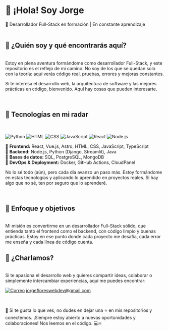
# 🚀 ¡Hola! Soy Jorge  
📍 Desarrollador Full-Stack en formación | En constante aprendizaje   
<br>

## 📌 ¿Quién soy y qué encontrarás aquí?  
<br>
Estoy en plena aventura formándome como desarrollador Full-Stack, y este repositorio es el reflejo de mi camino. No soy de los que se quedan solo con la teoría: aquí verás código real, pruebas, errores y mejoras constantes.  

Si te interesa el desarrollo web, la arquitectura de software y las mejores prácticas en código, bienvenido. Aquí hay cosas que pueden interesarte.

<br>

## 🚀 Tecnologías en mi radar  
<br>

![Python](https://img.shields.io/badge/Python-%233776AB.svg?style=for-the-badge&logo=python&logoColor=white)
![HTML](https://img.shields.io/badge/HTML-%23E34F26.svg?style=for-the-badge&logo=html5&logoColor=white)
![CSS](https://img.shields.io/badge/CSS-%231572B6.svg?style=for-the-badge&logo=css3&logoColor=white)
![JavaScript](https://img.shields.io/badge/JavaScript-%23F7DF1E.svg?style=for-the-badge&logo=javascript&logoColor=black)
![React](https://img.shields.io/badge/React-%2361DAFB.svg?style=for-the-badge&logo=react&logoColor=black)
![Node.js](https://img.shields.io/badge/Node.js-%23339933.svg?style=for-the-badge&logo=node.js&logoColor=white)


🔹 **Frontend:** React, Vue.js, Astro, HTML, CSS, JavaScript, TypeScript  
🔹 **Backend:** Node.js, Python (Django, Streamlit), Java  
🔹 **Bases de datos:** SQL, PostgreSQL, MongoDB  
🔹 **DevOps & Deployment:** Docker, GitHub Actions, CloudPanel  

No lo sé todo (aún), pero cada día avanzo un paso más. Estoy formándome en estas tecnologías y aplicando lo aprendido en proyectos reales. Si hay algo que no sé, ten por seguro que lo aprenderé.

<br>

## 🎯 Enfoque y objetivos  
<br>
Mi misión es convertirme en un desarrollador Full-Stack sólido, que entienda tanto el frontend como el backend, con código limpio y buenas prácticas. Estoy en ese punto donde cada proyecto me desafía, cada error me enseña y cada línea de código cuenta.  

<br>

## 📩 ¿Charlamos?  
<br>
Si te apasiona el desarrollo web y quieres compartir ideas, colaborar o simplemente intercambiar experiencias, aquí me puedes encontrar:  

[![Correo](https://img.shields.io/badge/Email-%23D14836.svg?style=for-the-badge&logo=gmail&logoColor=white)](mailto:jorgefloreswebdev@gmail.com) jorgefloreswebdev@gmail.com

<br>

🚀 Si te gusta lo que ves, no dudes en dejar una ⭐ en mis repositorios y conectemos. ¡Siempre estoy abierto a nuevas oportunidades y colaboraciones! Nos leemos en el código. 💻🔥

<!--
**JFloresdev/JFloresdev** is a ✨ _special_ ✨ repository because its `README.md` (this file) appears on your GitHub profile.

Here are some ideas to get you started:

- 🔭 I’m currently working on ...
- 🌱 I’m currently learning ...
- 👯 I’m looking to collaborate on ...
- 🤔 I’m looking for help with ...
- 💬 Ask me about ...
- 📫 How to reach me: ...
- 😄 Pronouns: ...
- ⚡ Fun fact: ...
-->
